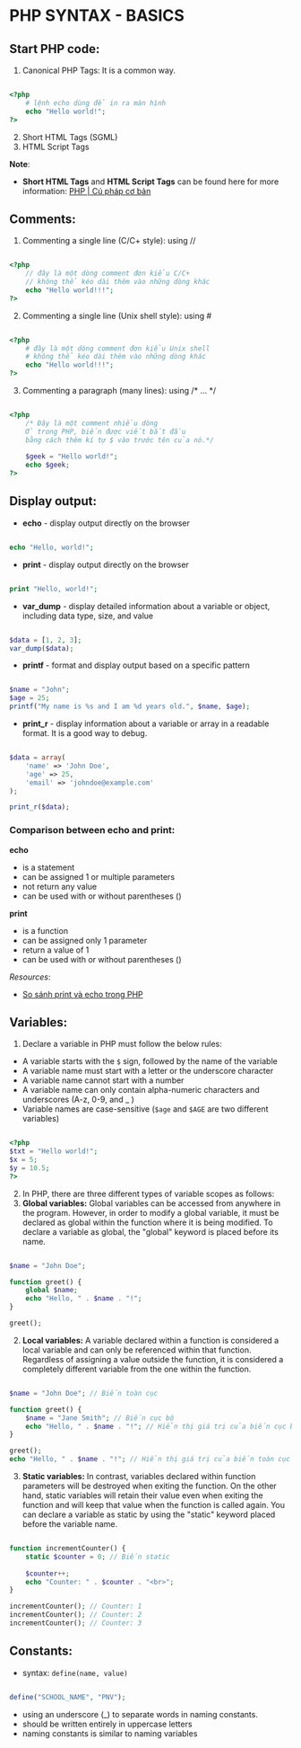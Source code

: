 # PHP SYNTAX - BASICS

## Start PHP code:
1. Canonical PHP Tags: It is a common way.
```php

<?php
    # lệnh echo dùng để in ra màn hình
    echo "Hello world!";
?>

```
2. Short HTML Tags (SGML)
3. HTML Script Tags

**Note**:  
* **Short HTML Tags** and **HTML Script Tags** can be found here for more information: [PHP | Cú pháp cơ bản](https://hocphp.net/co-ban/php_basic_syntax/)

## Comments:
1. Commenting a single line (C/C+ style): using //
```php

<?php
    // đây là một dòng comment đơn kiểu C/C+
    // không thể kéo dài thêm vào những dòng khác
    echo "Hello world!!!";
?>

```
2. Commenting a single line (Unix shell style): using #
```php

<?php
    # đây là một dòng comment đơn kiểu Unix shell
    # không thể kéo dài thêm vào những dòng khác
    echo "Hello world!!!";
?>

```
3. Commenting a paragraph (many lines): using /*  … */
```php

<?php
    /* Đây là một comment nhiều dòng
    Ở trong PHP, biến được viết bắt đầu
    bằng cách thêm kí tự $ vào trước tên của nó.*/
 
    $geek = "Hello world!";
    echo $geek;
?>

```

## Display output:
* **echo** - display output directly on the browser
```php

echo "Hello, world!";

```

* **print** - display output directly on the browser
```php

print "Hello, world!";

```
* **var_dump** - display detailed information about a variable or object, including data type, size, and value
```php

$data = [1, 2, 3];
var_dump($data);

```
* **printf** - format and display output based on a specific pattern
```php

$name = "John";
$age = 25;
printf("My name is %s and I am %d years old.", $name, $age);

```
* **print_r** - display information about a variable or array in a readable format. It is a good way to debug.
```php

$data = array(
    'name' => 'John Doe',
    'age' => 25,
    'email' => 'johndoe@example.com'
);

print_r($data);

```


### Comparison between echo and print:
**echo**
* is a statement
* can be assigned 1 or multiple parameters
* not return any value
* can be used with or without parentheses ()

**print**
* is a function
* can be assigned only 1 parameter
* return a value of 1
* can be used with or without parentheses ()

*Resources*:
* [So sánh print và echo trong PHP](https://cafedev.vn/tu-hoc-php-so-sanh-print-va-echo-trong-php/)

## Variables:
1. Declare a variable in PHP must follow the below rules:
* A variable starts with the `$` sign, followed by the name of the variable
* A variable name must start with a letter or the underscore character
* A variable name cannot start with a number
* A variable name can only contain alpha-numeric characters and underscores (A-z, 0-9, and _ )
* Variable names are case-sensitive (`$age` and `$AGE` are two different variables)
```php

<?php
$txt = "Hello world!";
$x = 5;
$y = 10.5;
?>

```

2. In PHP, there are three different types of variable scopes as follows:
1. **Global variables:** Global variables can be accessed from anywhere in the program. However, in order to modify a global variable, it must be declared as global within the function where it is being modified. To declare a variable as global, the "global" keyword is placed before its name.

```php

$name = "John Doe";

function greet() {
    global $name;
    echo "Hello, " . $name . "!";
}

greet();

```
2. **Local variables:** A variable declared within a function is considered a local variable and can only be referenced within that function. Regardless of assigning a value outside the function, it is considered a completely different variable from the one within the function.

```php

$name = "John Doe"; // Biến toàn cục

function greet() {
    $name = "Jane Smith"; // Biến cục bộ
    echo "Hello, " . $name . "!"; // Hiển thị giá trị của biến cục bộ
}

greet();
echo "Hello, " . $name . "!"; // Hiển thị giá trị của biến toàn cục

```

3. **Static variables:** In contrast, variables declared within function parameters will be destroyed when exiting the function. On the other hand, static variables will retain their value even when exiting the function and will keep that value when the function is called again. You can declare a variable as static by using the "static" keyword placed before the variable name.

```php

function incrementCounter() {
    static $counter = 0; // Biến static
    
    $counter++;
    echo "Counter: " . $counter . "<br>";
}

incrementCounter(); // Counter: 1
incrementCounter(); // Counter: 2
incrementCounter(); // Counter: 3

```

## Constants:
* syntax: `define(name, value)`
```php

define("SCHOOL_NAME", "PNV");

```
* using an underscore (_) to separate words in naming constants.
* should be written entirely in uppercase letters
* naming constants is similar to naming variables

